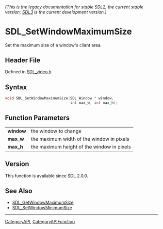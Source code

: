 ###### (This is the legacy documentation for stable SDL2, the current stable version; [SDL3](https://wiki.libsdl.org/SDL3/) is the current development version.)
# SDL_SetWindowMaximumSize

Set the maximum size of a window's client area.

## Header File

Defined in [SDL_video.h](https://github.com/libsdl-org/SDL/blob/SDL2/include/SDL_video.h)

## Syntax

```c
void SDL_SetWindowMaximumSize(SDL_Window * window,
                              int max_w, int max_h);

```

## Function Parameters

|                |                                            |
| -------------- | ------------------------------------------ |
| **window**     | the window to change                       |
| **max_w**      | the maximum width of the window in pixels  |
| **max_h**      | the maximum height of the window in pixels |

## Version

This function is available since SDL 2.0.0.

## See Also

* [SDL_GetWindowMaximumSize](SDL_GetWindowMaximumSize)
* [SDL_SetWindowMinimumSize](SDL_SetWindowMinimumSize)

----
[CategoryAPI](CategoryAPI), [CategoryAPIFunction](CategoryAPIFunction)

